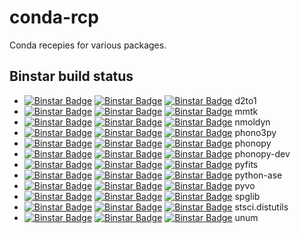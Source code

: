 conda-rcp
=========

Conda recepies for various packages.

Binstar build status
--------------------

  * [![Binstar Badge](https://anaconda.org/jochym/d2to1/badges/version.svg)](https://anaconda.org/jochym/d2to1) [![Binstar Badge](https://anaconda.org/jochym/d2to1/badges/build.svg)](https://anaconda.org/jochym/d2to1/builds) [![Binstar Badge](https://anaconda.org/jochym/d2to1/badges/downloads.svg)](https://anaconda.org/jochym/d2to1) d2to1
  * [![Binstar Badge](https://anaconda.org/jochym/mmtk/badges/version.svg)](https://anaconda.org/jochym/mmtk) [![Binstar Badge](https://anaconda.org/jochym/mmtk/badges/build.svg)](https://anaconda.org/jochym/mmtk/builds) [![Binstar Badge](https://anaconda.org/jochym/mmtk/badges/downloads.svg)](https://anaconda.org/jochym/mmtk) mmtk
  * [![Binstar Badge](https://anaconda.org/jochym/nmoldyn/badges/version.svg)](https://anaconda.org/jochym/nmoldyn) [![Binstar Badge](https://anaconda.org/jochym/nmoldyn/badges/build.svg)](https://anaconda.org/jochym/nmoldyn/builds) [![Binstar Badge](https://anaconda.org/jochym/nmoldyn/badges/downloads.svg)](https://anaconda.org/jochym/nmoldyn) nmoldyn
  * [![Binstar Badge](https://anaconda.org/jochym/phono3py/badges/version.svg)](https://anaconda.org/jochym/phono3py) [![Binstar Badge](https://anaconda.org/jochym/phono3py/badges/build.svg)](https://anaconda.org/jochym/phono3py/builds) [![Binstar Badge](https://anaconda.org/jochym/phono3py/badges/downloads.svg)](https://anaconda.org/jochym/phono3py) phono3py
  * [![Binstar Badge](https://anaconda.org/jochym/phonopy/badges/version.svg)](https://anaconda.org/jochym/phonopy) [![Binstar Badge](https://anaconda.org/jochym/phonopy/badges/build.svg)](https://anaconda.org/jochym/phonopy/builds) [![Binstar Badge](https://anaconda.org/jochym/phonopy/badges/downloads.svg)](https://anaconda.org/jochym/phonopy) phonopy
  * [![Binstar Badge](https://anaconda.org/jochym/phonopy-dev/badges/version.svg)](https://anaconda.org/jochym/phonopy-dev) [![Binstar Badge](https://anaconda.org/jochym/phonopy-dev/badges/build.svg)](https://anaconda.org/jochym/phonopy-dev/builds) [![Binstar Badge](https://anaconda.org/jochym/phonopy-dev/badges/downloads.svg)](https://anaconda.org/jochym/phonopy-dev) phonopy-dev
  * [![Binstar Badge](https://anaconda.org/jochym/pyfits/badges/version.svg)](https://anaconda.org/jochym/pyfits) [![Binstar Badge](https://anaconda.org/jochym/pyfits/badges/build.svg)](https://anaconda.org/jochym/pyfits/builds) [![Binstar Badge](https://anaconda.org/jochym/pyfits/badges/downloads.svg)](https://anaconda.org/jochym/pyfits) pyfits
  * [![Binstar Badge](https://anaconda.org/jochym/python-ase/badges/version.svg)](https://anaconda.org/jochym/python-ase) [![Binstar Badge](https://anaconda.org/jochym/python-ase/badges/build.svg)](https://anaconda.org/jochym/python-ase/builds) [![Binstar Badge](https://anaconda.org/jochym/python-ase/badges/downloads.svg)](https://anaconda.org/jochym/python-ase) python-ase
  * [![Binstar Badge](https://anaconda.org/jochym/pyvo/badges/version.svg)](https://anaconda.org/jochym/pyvo) [![Binstar Badge](https://anaconda.org/jochym/pyvo/badges/build.svg)](https://anaconda.org/jochym/pyvo/builds) [![Binstar Badge](https://anaconda.org/jochym/pyvo/badges/downloads.svg)](https://anaconda.org/jochym/pyvo) pyvo
  * [![Binstar Badge](https://anaconda.org/jochym/spglib/badges/version.svg)](https://anaconda.org/jochym/spglib) [![Binstar Badge](https://anaconda.org/jochym/spglib/badges/build.svg)](https://anaconda.org/jochym/spglib/builds) [![Binstar Badge](https://anaconda.org/jochym/spglib/badges/downloads.svg)](https://anaconda.org/jochym/spglib) spglib
  * [![Binstar Badge](https://anaconda.org/jochym/stsci.distutils/badges/version.svg)](https://anaconda.org/jochym/stsci.distutils) [![Binstar Badge](https://anaconda.org/jochym/stsci.distutils/badges/build.svg)](https://anaconda.org/jochym/stsci.distutils/builds) [![Binstar Badge](https://anaconda.org/jochym/stsci.distutils/badges/downloads.svg)](https://anaconda.org/jochym/stsci.distutils) stsci.distutils
  * [![Binstar Badge](https://anaconda.org/jochym/unum/badges/version.svg)](https://anaconda.org/jochym/unum) [![Binstar Badge](https://anaconda.org/jochym/unum/badges/build.svg)](https://anaconda.org/jochym/unum/builds) [![Binstar Badge](https://anaconda.org/jochym/unum/badges/downloads.svg)](https://anaconda.org/jochym/unum) unum
